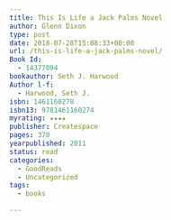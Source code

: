 ```yaml
---
title: This Is Life a Jack Palms Novel
author: Glenn Dixon
type: post
date: 2018-07-28T15:08:33+00:00
url: /this-is-life-a-jack-palms-novel/
Book Id:
  - 14377094
bookauthor: Seth J. Harwood
Author l-f:
  - Harwood, Seth J.
isbn: 1461160278
isbn13: 9781461160274
myrating: ★★★★
publisher: Createspace
pages: 370
yearpublished: 2011
status: read
categories:
  - GoodReads
  - Uncategorized
tags:
  - books

---
```

